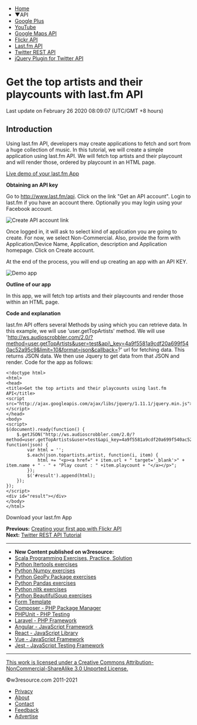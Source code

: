  


- [Home](/index.php)
- ▼API
- [Google Plus](/API/google-plus/tutorial.php)
- [YouTube](/API/youtube/tutorial.php)
- [Google Maps API](/API/google-maps/index.php)
- [Flickr API](/API/flickr/tutorial.php)
- [Last.fm API](/API/last.fm/tutorial.php)
- [Twitter REST API](/API/twitter-rest-api/)
- [jQuery Plugin for Twitter API](/API/twitter-rest-api/jquery-plugins.php)

# Get the top artists and their playcounts with last.fm API

Last update on February 26 2020 08:09:07 (UTC/GMT +8 hours)

<span class="underline"></span>

<span class="underline"></span>

## Introduction

Using last.fm API, developers may create applications to fetch and sort from a huge collection of music. In this tutorial, we will create a simple application using last.fm API. We will fetch top artists and their playcount and will render those, ordered by playcount in an HTML page.

[Live demo of your last.fm App](example.html)

**Obtaining an API key**

Go to http://www.last.fm/api. Click on the link "Get an API account". Login to last.fm if you have an account there. Optionally you may login using your Facebook account.

![Create API account link](https://www.w3resource.com/w3r_images/create-api-account-link.png)

Once logged in, it will ask to select kind of application you are going to create. For now, we select Non-Commercial. Also, provide the form with Application/Device Name, Application, description and Application homepage. Click on Create account.

At the end of the process, you will end up creating an app with an API KEY.

![Demo app](https://www.w3resource.com/w3r_images/demo-app.png)

**Outline of our app**

In this app, we will fetch top artists and their playcounts and render those within an HTML page.

**Code and explanation**

last.fm API offers several Methods by using which you can retrieve data. In this example, we will use 'user.getTopArtists' method. We will use 'http://ws.audioscrobbler.com/2.0/?method=user.getTopArtists&user=test&api\_key=4a9f5581a9cdf20a699f540ac52a95c9&limit=10&format=json&callback=?' url for fetching data. This returns JSON data. We then use Jquery to get data from that JSON and render. Code for the app as follows:

    <!doctype html>
    <html>
    <head>
    <title>Get the top artists and their playcounts using last.fm API</title>
    <script src="http://ajax.googleapis.com/ajax/libs/jquery/1.11.1/jquery.min.js"></script>
    </head>
    <body>
    <script>
    $(document).ready(function() {
        $.getJSON("http://ws.audioscrobbler.com/2.0/?method=user.getTopArtists&user=test&api_key=4a9f5581a9cdf20a699f540ac52a95c9&limit=10&format=json&callback=?", function(json) {
            var html = '';
            $.each(json.topartists.artist, function(i, item) {
                html += "<p><a href=" + item.url + " target='_blank'>" + item.name + " - " + "Play count : " +item.playcount + "</a></p>";
            });
            $('#result').append(html);
        });
    });
    </script>
    <div id="result"></div>
    </body>
    </html>

Download your last.fm App

**Previous:** [Creating your first app with Flickr API](https://www.w3resource.com/API/flickr/tutorial.php)  
**Next:** [Twitter REST API Tutorial](https://www.w3resource.com/API/twitter-rest-api/)

---

<span class="underline"></span>

- **New Content published on w3resource:**
- [Scala Programming Exercises, Practice, Solution](https://www.w3resource.com/scala-exercises/index.php)
- [Python Itertools exercises](https://www.w3resource.com/python-exercises/itertools/index.php)
- [Python Numpy exercises](https://www.w3resource.com/python-exercises/numpy/index.php)
- [Python GeoPy Package exercises](https://www.w3resource.com/python-exercises/geopy/index.php)
- [Python Pandas exercises](https://www.w3resource.com/python-exercises/pandas/index.php)
- [Python nltk exercises](https://www.w3resource.com/python-exercises/nltk/index.php)
- [Python BeautifulSoup exercises](https://www.w3resource.com/python-exercises/BeautifulSoup/index.php)
- [Form Template](https://www.w3resource.com/form-template/)
- [Composer - PHP Package Manager](https://www.w3resource.com/php/composer/a-gentle-introduction-to-composer.php)
- [PHPUnit - PHP Testing](https://www.w3resource.com/php/PHPUnit/a-gentle-introduction-to-unit-test-and-testing.php)
- [Laravel - PHP Framework](https://www.w3resource.com/laravel/laravel-tutorial.php)
- [Angular - JavaScript Framework](https://www.w3resource.com/angular/getting-started-with-angular.php)
- [React - JavaScript Library](https://www.w3resource.com/react/react-js-overview.php)
- [Vue - JavaScript Framework](https://www.w3resource.com/vue/installation.php)
- [Jest - JavaScript Testing Framework](https://www.w3resource.com/jest/jest-getting-started.php)

---

 

[This work is licensed under a Creative Commons Attribution-NonCommercial-ShareAlike 3.0 Unported License.](https://creativecommons.org/licenses/by-nc-sa/3.0/deed.en_US)

©w3resource.com 2011-2021

- [Privacy](https://www.w3resource.com/privacy.php)
- [About](https://www.w3resource.com/about.php)
- [Contact](https://www.w3resource.com/contact.php)
- [Feedback](https://www.w3resource.com/feedback.php)
- [Advertise](https://www.w3resource.com/advertise.php)
